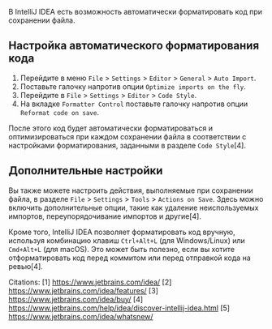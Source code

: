 В IntelliJ IDEA есть возможность автоматически форматировать код при сохранении файла.

## Настройка автоматического форматирования кода

1. Перейдите в меню `File` > `Settings` > `Editor` > `General` > `Auto Import`.
2. Поставьте галочку напротив опции `Optimize imports on the fly`.
3. Перейдите в `File` > `Settings` > `Editor` > `Code Style`.
4. На вкладке `Formatter Control` поставьте галочку напротив опции `Reformat code on save`.

После этого код будет автоматически форматироваться и оптимизироваться при каждом сохранении файла в соответствии с
настройками форматирования, заданными в разделе `Code Style`[4].

## Дополнительные настройки

Вы также можете настроить действия, выполняемые при сохранении файла, в
разделе `File` > `Settings` > `Tools` > `Actions on Save`. Здесь можно включить дополнительные опции, такие как удаление
неиспользуемых импортов, переупорядочивание импортов и другие[4].

Кроме того, IntelliJ IDEA позволяет форматировать код вручную, используя комбинацию клавиш `Ctrl+Alt+L` (для
Windows/Linux) или `Cmd+Alt+L` (для macOS). Это может быть полезно, если вы хотите отформатировать код перед коммитом
или перед отправкой кода на ревью[4].

Citations:
[1] https://www.jetbrains.com/idea/
[2] https://www.jetbrains.com/idea/features/
[3] https://www.jetbrains.com/idea/buy/
[4] https://www.jetbrains.com/help/idea/discover-intellij-idea.html
[5] https://www.jetbrains.com/idea/whatsnew/